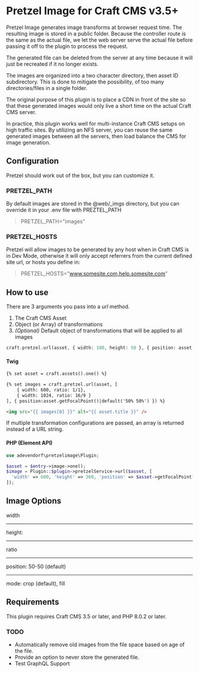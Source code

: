 # Pretzel Image for Craft CMS v3.5+

Pretzel Image generates image transforms at browser request time. The resulting image is stored in a public folder. 
Because the controller route is the same as the actual file, we let the web server serve the actual file before passing
it off to the plugin to process the request.

The generated file can be deleted from the server at any time because it will just be recreated if it no longer exists.

The images are organized into a two character directory, then asset ID subdirectory. This is done to mitigate the 
possibility, of too many directories/files in a single folder. 

The original purpose of this plugin is to place a CDN in front of the site so that these 
generated images would only live a short time on the actual Craft CMS server. 

In practice, this plugin works well for multi-instance Craft CMS setups on high traffic sites. 
By utilizing an NFS server, you can reuse the same generated images between all the servers, then load balance the CMS 
for image generation.

## Configuration

Pretzel should work out of the box, but you can customize it.

### PRETZEL_PATH

By default images are stored in the @web/_imgs directory,  but you can override it in your .env file with PREZTEL_PATH

> PRETZEL_PATH="images"

### PRETZEL_HOSTS

Pretzel will allow images to be generated by any host when in Craft CMS is in Dev Mode, otherwise it will only accept 
referrers from the current defined site url, or hosts you define in:

> PRETZEL_HOSTS="www.somesite.com,help.somesite.com"


## How to use

There are 3 arguments you pass into a *url* method.

1. The Craft CMS Asset
2. Object (or Array) of transformations
3. *(Optional)* Default object of transformations that will be applied to all images

```php
craft.pretzel.url(asset, { width: 100, height: 50 }, { position: asset.getFocalPoint() });
```

#### Twig

```html
{% set asset = craft.assets().one() %}

{% set images = craft.pretzel.url(asset, [
    { width: 600, ratio: 1/1},
    { width: 1024, ratio: 16/9 }
], { position:asset.getFocalPoint()|default('50% 50%') }) %}

<img src="{{ images[0] }}" alt="{{ asset.title }}" />
```

If multiple transformation configurations are passed, an array is returned instead of a URL string.

#### PHP (Element API)

```php
use adevendorf\pretzelimage\Plugin;

$asset = $entry->image->one();
$image = Plugin::$plugin->pretzelService->url($asset, [
  'width' => 600, 'height' => 360, 'position' => $asset->getFocalPoint()
]);
```

## Image Options

width

---

height:

---

ratio

---

position: 50-50 (default)

---

mode: crop (default), fill


## Requirements

This plugin requires Craft CMS 3.5 or later, and PHP 8.0.2 or later.

### TODO

* Automatically remove old images from the file space based on age of the file.
* Provide an option to never store the generated file.
* Test GraphQL Support

